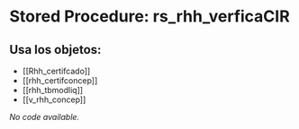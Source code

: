 # Stored Procedure: rs_rhh_verficaCIR

## Usa los objetos:
- [[Rhh_certifcado]]
- [[rhh_certifconcep]]
- [[rhh_tbmodliq]]
- [[v_rhh_concep]]

*No code available.*
